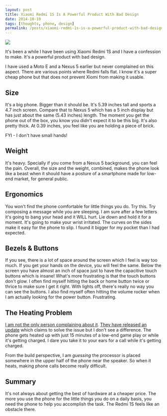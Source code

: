 ```yaml
---
layout: post
title: Xiaomi Redmi 1S Is A Powerful Product With Bad Design
date: 2014-10-19
tags: [thoughts, phone, design]
permalink: /posts/xiaomi-redmi-1s-is-a-powerful-product-with-bad-design/
---
```


[![](/assets/images/2014/10/xiaomi-redmi-1s-quad-core-16ghz-1gb-8gb-47-inch-ips-8mp-camera-dual-sim-wcdma-version-smartphone-black.avif)](/assets/images/2014/10/xiaomi-redmi-1s-quad-core-16ghz-1gb-8gb-47-inch-ips-8mp-camera-dual-sim-wcdma-version-smartphone-black.avif)

It's been a while I have been using Xiaomi Redmi 1S and I have a confession to make. It's a powerful product with bad design.

I have used a Moto E and a Nexus 5 earlier but never complained on this aspect. There are various points where Redmi falls flat. I know it's a super cheap phone but that does not prevent Xiomi from making it usable.

## Size

It's a big phone. Bigger than it should be. It's 5.39 inches tall and sports a 4.7 inch screen. Compare that to Nexus 5 which has a 5 inch display but has just about the same (5.43 inches) length. The moment you get the phone out of the box, you know you didn't expect it to be this big. It's also pretty thick. At 0.39 inches, you feel like you are holding a piece of brick.

FYI - I don't have small hands!

## Weight

It's heavy. Specially if you come from a Nexus 5 background, you can feel the pain. Overall, the size and the weight, combined, makes the phone look like a beast when it should have a posture of a smartphone made for low-end market, for general public.

## Ergonomics

You won't find the phone comfortable for little things you do. Try this. Try composing a message while you are sleeping. I am sure after a few letters it's going to bang your head and it WILL hurt. Lie down and hold it for a moment. It's going to make your wrist irritated. The curves on the sides make it easy for the phone to slip. I found it bigger for my pocket than I had expected.

## Bezels & Buttons

If you see, there is a lot of space around the screen which I feel is way too much. If you get your hands on the device, you will feel the same. Below the screen you have almost an inch of space just to have the capacitive touch buttons which is insane! What's more frustrating is that the touch buttons don't glow. I often find myself hitting the back or home button twice or thrice to make sure I get it right. With lights off, there's really no way you can see the buttons. I also find myself often hitting the volume rocker when I am actually looking for the power button. Frustrating.

## The Heating Problem

[I am not the only person complaining about it](https://www.google.com/?gws_rd=ssl#q=redmi+1s+overheat). [They have released an update](http://en.miui.com/thread-53432-1-1.html) which claims to solve the issue but I don't see a difference. The phone gets heated up with just 15 minutes of a low-end game play or while it's getting charged. I dare you take it to your ears for a call while it's getting charged.

From the build perspective, I am *guessing* the processor is placed somewhere in the upper half of the phone near the speaker. So when it heats, making phone calls become really difficult.

## Summary

It's not always about getting the best of hardware at a cheaper price. The more you use the phone for the little things you do on a daily basis, you need the phone to help you accomplish the task. The Redmi 1S feels like an obstacle there.
